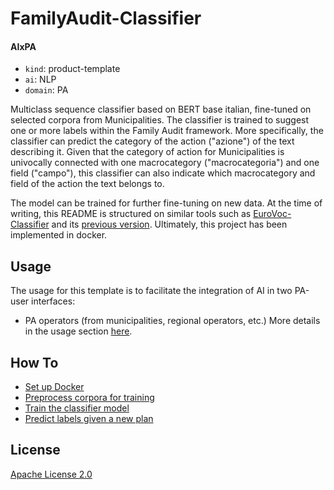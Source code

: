 #  FamilyAudit-Classifier

#### AIxPA

-   `kind`: product-template
-   `ai`: NLP
-   `domain`: PA

Multiclass sequence classifier based on BERT base italian, fine-tuned on selected corpora from Municipalities. 
The classifier is trained to suggest one or more labels within the Family Audit framework. More specifically, the classifier can predict the category of the action ("azione") of the text describing it.
Given that the category of action for Municipalities is univocally connected with one macrocategory ("macrocategoria") and one field ("campo"), this classifier can also indicate which macrocategory and field of the action the text belongs to. 

The model can be trained for further fine-tuning on new data. 
At the time of writing, this README is structured on similar tools such as [EuroVoc-Classifier](https://github.com/tn-aixpa/eurovoc-classifier/blob/main/README.md) and its [previous version](https://github.com/bocchilorenzo/AutoEuroVoc/blob/main/README.md).
Ultimately, this project has been implemented in docker. 

## Usage

The usage for this template is to facilitate the integration of AI in two PA-user interfaces:
- PA operators (from municipalities, regional operators, etc.)
More details in the usage section [here](./docs/usage.md).

## How To

-   [Set up Docker](./docs/howto/docker.md)
-   [Preprocess corpora for training](./docs/howto/process.md)
-   [Train the classifier model](./docs/howto/train.md)
-   [Predict labels given a new plan](./docs/howto/predict.md)

## License

[Apache License 2.0](./LICENSE)

